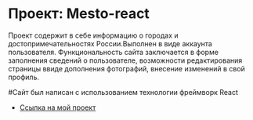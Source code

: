 # Проект: Mesto-react

Проект содержит в себе информацию о городах и достопримечательностях России.Выполнен в виде аккаунта пользователя. Функциональность сайта заключается в форме заполнения сведений о пользователе, возможности редактирования страницы ввиде дополнения фотографий, внесение изменений в свой профиль.

#Сайт был написан с использованием технологии фреймворк React
 




* [Ссылка на мой проект]( https://marina-iwtar.github.io/mesto-react/)

